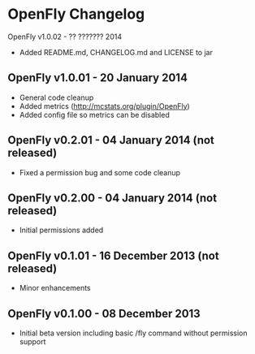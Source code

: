 OpenFly Changelog
=================

OpenFly v1.0.02 - ?? ??????? 2014
 - Added README.md, CHANGELOG.md and LICENSE to jar

OpenFly v1.0.01 - 20 January 2014
---------------------------------
 - General code cleanup
 - Added metrics (http://mcstats.org/plugin/OpenFly)
 - Added config file so metrics can be disabled

OpenFly v0.2.01 - 04 January 2014 (not released)
------------------------------------------------
 - Fixed a permission bug and some code cleanup

OpenFly v0.2.00 - 04 January 2014 (not released)
------------------------------------------------
 - Initial permissions added

OpenFly v0.1.01 - 16 December 2013 (not released)
------------------------------------------------
 - Minor enhancements

OpenFly v0.1.00 - 08 December 2013
----------------------------------
 - Initial beta version including basic /fly command without permission support

